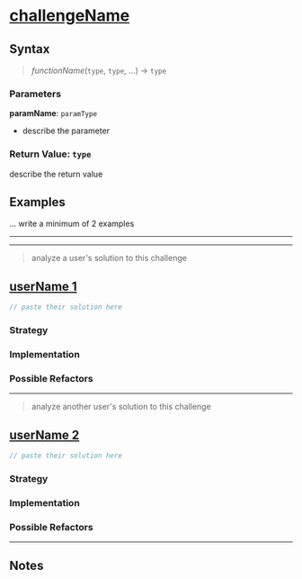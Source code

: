 # [challengeName](https://www.codewars.com/kata/challengeNumber)


## Syntax

> _functionName_(`type`, `type`, ...) -> `type`

### Parameters

**paramName**: `paramType`

- describe the parameter

### Return Value: `type`

describe the return value

## Examples

... write a minimum of 2 examples

---
---

> analyze a user's solution to this challenge

## [userName 1](https://www.codewars.com/users/userName)

```js
// paste their solution here
```

### Strategy



### Implementation


### Possible Refactors


---

> analyze another user's solution to this challenge

## [userName 2](https://www.codewars.com/users/userName)

```js
// paste their solution here
```

### Strategy



### Implementation



### Possible Refactors



---

## Notes

